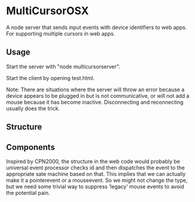 # MultiCursorOSX
A node server that sends input events with device identifiers to web apps. For supporting multiple cursors in web apps.

## Usage
Start the server with "node multicursorserver".

Start the client by opening test.html.

Note: There are situations where the server will throw an error because a device appears to be plugged in but is not communicative, or will not add a mouse because it has become inactive. Disconnecting and reconnecting usually does the trick.

## Structure

## Components
Inspired by CPN2000, the structure in the web code would probably be universal event processor checks id and then dispatches the event to the appropriate sate machine based on that. This implies that we can actually make it a pointerevent or a mouseevent. So we might not change the type, but we need some trivial way to suppress ‘legacy’ mouse events to avoid the potential pain.
